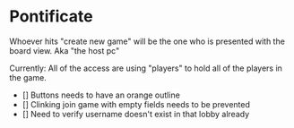 # Pontificate

Whoever hits "create new game" will be the one who is presented with the board view. Aka "the host pc"

Currently: All of the access are using "players" to hold all of the players in the game. 

- [] Buttons needs to have an orange outline
- [] Clinking join game with empty fields needs to be prevented
- [] Need to verify username doesn't exist in that lobby already
